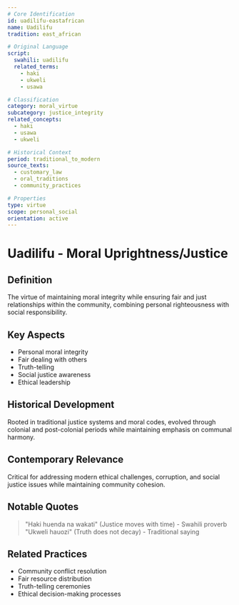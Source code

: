 ```yaml
---
# Core Identification
id: uadilifu-eastafrican
name: Uadilifu
tradition: east_african

# Original Language
script:
  swahili: uadilifu
  related_terms:
    - haki
    - ukweli
    - usawa

# Classification
category: moral_virtue
subcategory: justice_integrity
related_concepts:
  - haki
  - usawa
  - ukweli

# Historical Context
period: traditional_to_modern
source_texts:
  - customary_law
  - oral_traditions
  - community_practices

# Properties
type: virtue
scope: personal_social
orientation: active
---
```


# Uadilifu - Moral Uprightness/Justice

## Definition
The virtue of maintaining moral integrity while ensuring fair and just relationships within the community, combining personal righteousness with social responsibility.

## Key Aspects
- Personal moral integrity
- Fair dealing with others
- Truth-telling
- Social justice awareness
- Ethical leadership

## Historical Development
Rooted in traditional justice systems and moral codes, evolved through colonial and post-colonial periods while maintaining emphasis on communal harmony.

## Contemporary Relevance
Critical for addressing modern ethical challenges, corruption, and social justice issues while maintaining community cohesion.

## Notable Quotes
> "Haki huenda na wakati" (Justice moves with time) - Swahili proverb
> "Ukweli hauozi" (Truth does not decay) - Traditional saying

## Related Practices
- Community conflict resolution
- Fair resource distribution
- Truth-telling ceremonies
- Ethical decision-making processes